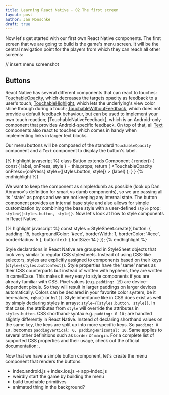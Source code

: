 ```yaml
---
title: Learning React Native - 02 The first screen
layout: post
author: Jan Monschke
draft: true
---
```


Now let's get started with our first own React Native components. The first screen that we are going to build is the game's menu screen. It will be the central navigation point for the players from which they can reach all other screens:

// insert menu screenshot

## Buttons

React Native has several different components that can react to touches: [TouchableOpacity](link), which decreases the targets opacity as feedback to a user's touch; [TouchableHighlight](link), which lets the underlying's view color shine through during a touch; [TouchableWithoutFeedback](link), which does not provide a default feedback behaviour, but can be used to implement your own touch reaction; [TouchableNativeFeedback], which is an Android-only component that provides Android-specific feedback. On top of that, all [Text](link) components also react to touches which comes in handy when implementing links in larger text blocks.

Our menu buttons will be composed of the standard `TouchableOpacity` component and a `Text` component to display the button's label.

{% highlight javascript %}
class Button extends Component {
  render() {
    const { label, onPress, style } = this.props;
    return (
      <TouchableOpacity
        onPress={onPress}
        style={[styles.button, style]}
      >
        <Text style={styles.buttonText}>{label}</Text>
      </TouchableOpacity>
    );
  }
}
{% endhighlight %}

We want to keep the component as simple/dumb as possible (look up Dan Abramov's definition for smart vs dumb components), so we are passing all its "state" as props and we are not keeping any internal state. The button component provides an internal base style and also allows for simple customization by combining the base style with a user-defined `style` prop: `style={[styles.button, style]}`. Now let's look at how to style components in React Native.

{% highlight javascript %}
const styles = StyleSheet.create({
  button: {
    padding: 15,
    backgroundColor: '#eee',
    borderWidth: 1,
    borderColor: '#ccc',
    borderRadius: 5
  },
  buttonText: {
    fontSize: 14
  }
});
{% endhighlight %}

Style declarations in React Native are grouped in StyleSheet objects that look very similar to regular CSS stylesheets. Instead of using CSS-like selectors, styles are explicitly assigned to components based on their keys (`style={styles.buttonText}`). Style properties have the 'same' names as their CSS counterparts but instead of written with hyphens, they are written in camelCase. This makes it very easy to style components if you are already familiar with CSS. Pixel values (e.g. `padding: 15`) are device-dependent pixels. So they will result in larger paddings on larger devices automatically. Colors can be declared in your favorite color system, be it hex-values, `rgba()` or `hsl()`. Style inheritance like in CSS does exist as well by simply declaring styles in arrays: `style={[styles.button, style]}`. In that case, the attributes from `style` will override the attributes in `styles.button`. CSS shorthand-syntax e.g. `padding: 0 10;` are handled slightly differently in React Native. Instead of declaring shorthand values on the same key, the keys are split up into more specific keys. So `padding: 0 10;` becomes `paddingVertical: 0, paddingHorizontal: 10`. Same applies to several other definitions such as `border` or `margin`. For a complete list of supported CSS properties and their usage, check out the official documentation: <insert link to docs here>.

Now that we have a simple button component, let's create the menu component that renders the buttons.

- index.android.js + index.ios.js -> app-index.js
- weirdly start the game by building the menu
- build touchable primitives
- animated thing in the background?
